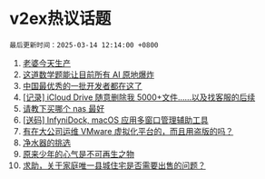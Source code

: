 # v2ex热议话题

`最后更新时间：2025-03-14 12:14:00 +0800`

1. [老婆今天生产](https://www.v2ex.com/t/1118101)
1. [这道数学题能让目前所有 AI 原地爆炸](https://www.v2ex.com/t/1118105)
1. [中国最优秀的一批开发者都在这了](https://www.v2ex.com/t/1118175)
1. [[记录] iCloud Drive 随意删除我 5000+文件……以及找客服的后续](https://www.v2ex.com/t/1118248)
1. [请教下买哪个 nas 最好](https://www.v2ex.com/t/1118189)
1. [[送码] InfyniDock, macOS 应用多窗口管理辅助工具](https://www.v2ex.com/t/1118106)
1. [有在大公司运维 VMware 虚拟化平台的，而且用盗版的吗？](https://www.v2ex.com/t/1118127)
1. [净水器的挑选](https://www.v2ex.com/t/1118303)
1. [原来少年的心气是不可再生之物](https://www.v2ex.com/t/1118116)
1. [求助，关于家庭唯一县城住宅是否需要出售的问题？](https://www.v2ex.com/t/1118339)

